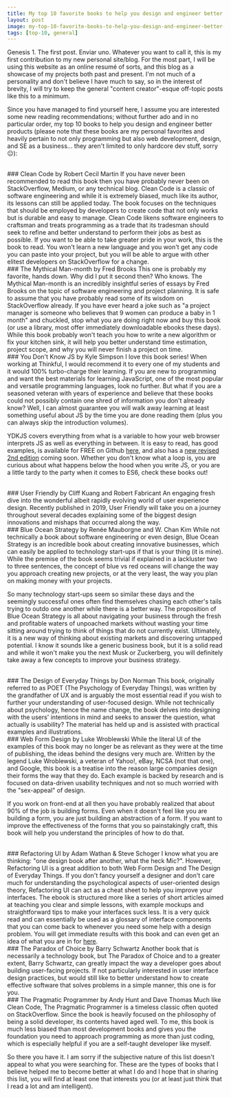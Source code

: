 ```yaml
---
title: My top 10 favorite books to help you design and engineer better products
layout: post
image: my-top-10-favorite-books-to-help-you-design-and-engineer-better-products/header.jpg
tags: [top-10, general]
---
```


Genesis 1. The first post. Enviar uno. Whatever you want to call it, this is my first contribution to my new personal site/blog. For the most part, I will be using this website as an online resumé of sorts, and this blog as a showcase of my projects both past and present.<!--more--> I'm not much of a personality and don't believe I have much to say, so in the interest of brevity, I will try to keep the general "content creator"-esque off-topic posts like this to a minimum.

Since you have managed to find yourself here, I assume you are interested some new reading recommendations; without further ado and in no particular order, my top 10 books to help you design and engineer better products (please note that these books are my personal favorites and heavily pertain to not only programming but also web development, design, and SE as a business... they aren't limited to only hardcore dev stuff, sorry 😐):

<br/>
### Clean Code by Robert Cecil Martin
If you have never been recommended to read this book then you have probably never been on StackOverflow, Medium, or any technical blog. Clean Code is a classic of software engineering and while it is extremely biased, much like its author, its lessons can still be applied today. The book focuses on the techniques that should be employed by developers to create code that not only works but is durable and easy to manage. Clean Code likens software engineers to craftsman and treats programming as a trade that its tradesman should seek to refine and better understand to perform their jobs as best as possible. If you want to be able to take greater pride in your work, this is the book to read. You won't learn a new language and you won't get any code you can paste into your project, but you will be able to argue with other elitest developers on StackOverflow for a change.

<br/>
### The Mythical Man-month by Fred Brooks
This one is probably my favorite, hands down. Why did I put it second then? Who knows. The Mythical Man-month is an incredibly insightful series of essays by Fred Brooks on the topic of software engineering and project planning. It is safe to assume that you have probably read some of its wisdom on StackOverflow already. If you have ever heard a joke such as "a project manager is someone who believes that 9 women can produce a baby in 1 month" and chuckled, stop what you are doing right now and buy this book (or use a library, most offer immediately downloadable ebooks these days). While this book probably won't teach you how to write a new algorithm or fix your kitchen sink, it will help you better understand time estimation, project scope, and why you will never finish a project on time.

<br/>
### You Don't Know JS by Kyle Simpson
I love this book series! When working at Thinkful, I would recommend it to every one of my students and it would 100% turbo-charge their learning. If you are new to programming and want the best materials for learning JavaScript, one of the most popular and versatile programming languages, look no further. But what if you are a seasoned veteran with years of experience and believe that these books could not possibly contain one shred of information you don't already know? Well, I can almost guarantee you will walk away learning at least something useful about JS by the time you are done reading them (plus you can always skip the introduction volumes).

YDKJS covers everything from what is a variable to how your web browser interprets JS as well as everything in between. It is easy to read, has good examples, is available for FREE on Github <a href="https://github.com/getify/You-Dont-Know-JS/blob/1st-ed/README.md" target="_BLANK">here</a>, and also has a <a href="https://github.com/getify/You-Dont-Know-JS/tree/2nd-ed" target="_BLANK">new revised 2nd edition</a> coming soon. Whether you don't know what a loop is, you are curious about what happens below the hood when you write JS, or you are a little tardy to the party when it comes to ES6, check these books out!

<br/>
### User Friendly by Cliff Kuang and Robert Fabricant
An engaging fresh dive into the wonderful albeit rapidly evolving world of user experience design. Recently published in 2019, User Friendly will take you on a journey throughout several decades explaining some of the biggest design innovations and mishaps that occurred along the way.

<br/>
### Blue Ocean Strategy by Renée Mauborgne and W. Chan Kim
While not technically a book about software engineering or even design, Blue Ocean Strategy is an incredible book about creating innovative businesses, which can easily be applied to technology start-ups if that is your thing (it is mine). While the premise of the book seems trivial if explained in a lackluster two to three sentences, the concept of blue vs red oceans will change the way you approach creating new projects, or at the very least, the way you plan on making money with your projects.

So many technology start-ups seem so similar these days and the seemingly successful ones often find themselves chasing each other's tails trying to outdo one another while there is a better way. The proposition of Blue Ocean Strategy is all about navigating your business through the fresh and profitable waters of unpoached markets without wasting your time sitting around trying to think of things that do not currently exist. Ultimately, it is a new way of thinking about existing markets and discovering untapped potential. I know it sounds like a generic business book, but it is a solid read and while it won't make you the next Musk or Zuckerberg, you will definitely take away a few concepts to improve your business strategy.

<br/>
### The Design of Everyday Things by Don Norman
This book, originally referred to as POET (The Psychology of Everyday Things), was written by the grandfather of UX and is arguably the most essential read if you wish to further your understanding of user-focused design. While not technically about psychology, hence the name change, the book delves into designing with the users' intentions in mind and seeks to answer the question, what actually is usability? The material has held up and is assisted with practical examples and illustrations.

<br/>
### Web Form Design by Luke Wroblewski
While the literal UI of the examples of this book may no longer be as relevant as they were at the time of publishing, the ideas behind the designs very much are. Written by the legend Luke Wroblewski, a veteran of Yahoo!, eBay, NCSA (not that one), and Google, this book is a treatise into the reason large companies design their forms the way that they do. Each example is backed by research and is focused on data-driven usability techniques and not so much worried with the "sex-appeal" of design.

If you work on front-end at all then you have probably realized that about 90% of the job is building forms. Even when it doesn't feel like you are building a form, you are just building an abstraction of a form. If you want to improve the effectiveness of the forms that you so painstakingly craft, this book will help you understand the principles of how to do that.

<br/>
### Refactoring UI by Adam Wathan & Steve Schoger
I know what you are thinking: "one design book after another, what the heck Mic?". However, Refactoring UI is a great addition to both Web Form Design and The Design of Everyday Things. If you don't fancy yourself a designer and don't care much for understanding the psychological aspects of user-oriented design theory, Refactoring UI can act as a cheat sheet to help you improve your interfaces. The ebook is structured more like a series of short articles aimed at teaching you clear and simple lessons, with example mockups and straightforward tips to make your interfaces suck less. It is a very quick read and can essentially be used as a glossary of interface components that you can come back to whenever you need some help with a design problem. You will get immediate results with this book and can even get an idea of what you are in for <a href="https://medium.com/refactoring-ui/7-practical-tips-for-cheating-at-design-40c736799886" target="_BLANK">here</a>.

<br/>
### The Paradox of Choice by Barry Schwartz
Another book that is necessarily a technology book, but The Paradox of Choice and to a greater extent, Barry Schwartz, can greatly impact the way a developer goes about building user-facing projects. If not particularly interested in user interface design practices, but would still like to better understand how to create effective software that solves problems in a simple manner, this one is for you.

<br/>
### The Pragmatic Programmer by Andy Hunt and Dave Thomas
Much like Clean Code, The Pragmatic Programmer is a timeless classic often quoted on StackOverflow. Since the book is heavily focused on the philosophy of being a solid developer, its contents haved aged well. To me, this book is much less biased than most development books and gives you the foundation you need to approach programming as more than just coding, which is especially helpful if you are a self-taught developer like myself.

<br/>

So there you have it. I am sorry if the subjective nature of this list doesn't appeal to what you were searching for. These are the types of books that I believe helped me to become better at what I do and I hope that in sharing this list, you will find at least one that interests you (or at least just think that I read a lot and am intelligent).

